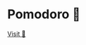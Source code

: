 <h1>Pomodoro 🍅</h1>
<a href="https://pomodoro-two-tawny.vercel.app" target="__blank" rel="rel="noopener noreferrer">Visit 🔗</a>

